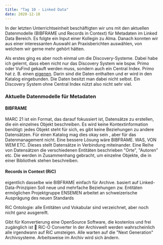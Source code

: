 ```yaml
---
title: "Tag 10 - Linked Data"
date: 2020-12-18
---
```


In der letzten Unterrichtseinheit beschäftigten wir uns mit den aktuellen Datenmodelle (BIBFRAME und Records in Context) für Metadaten im Linked Data Bereich. Es folgte ein Input einer Kollegin zu Alma. Danach konnten wir aus einer interessanten Auswahl an Praxisberichten auswählen, von welchem wir gerne mehr gehört hätten.

Als erstes ging es aber noch einmal um die Discovery-Systeme. Dabei habe ich gelernt, dass eben nicht nur das Discovery System wie bspw. Primo oder VuFind gekauft werden muss, sondern auch ein Central Index. Primo hat z. B. einen [eigenen](https://exlibrisgroup.com/de/produkte/primo/inhalts-index/). Darin sind die Daten enthalten und er wird in den Katalog eingebunden. Die Daten besitzt man dabei nicht selbst. Ein Discovery System ohne Central Index nützt also nicht sehr viel. 

### Aktuelle Datenmodelle für Metadaten
#### BIBFRAME
MARC 21 ist ein Format, das darauf fokussiert ist, Datensätze zu erstellen, die ein einzelnes Objekt beschreiben. Es wird keine Kontextinformation benötigt: jedes Objekt steht für sich, es gibt keine Beziehungen zu andere Datensätzen. Für einen Katalog mag dies okay sein , aber für das Datenmanagement nicht. Eine bessere Lösung wäre BIBFRAME. WAS, VON WEM ETC.
Dieses stellt Datensätze in Verbindung miteinander. Eine Reihe von Datensätzen die verschiedenen Entitäten beschrieben "Orte", "Autoren" etc. Die werden in Zusammenhang gebracht, um einzelne Objekte, die in einer Bibliothek stehen beschreiben. 

#### Records in Context (RiC)
eigentlich dasselbe wie BIBFRAME einfach für Archive.
basiert auf Linked-Data-Prinzipien 
Soll neue und mehrfache Beziehungen zw. Entitäten ermöglichen
Projektgruppe ENSEMEN arbeitet an schweizerische Ausprägung des neuen Standards

RiC Ontologie: alle Entitäten und Vokabular sind verzeichnet, aber noch nicht ganz ausgereift. 

Gibt für Konvertierung eine OpenSource Software, die kostenlos und frei zugänglich ist  RiC-O Converter
In der Archivwelt werden wahrscheinlich alle irgendwann auf RiC umsteigen. Alle warten auf die "Next Generation" Archivsysteme. 
Arbeitsweise im Archiv wird sich ändern. 

